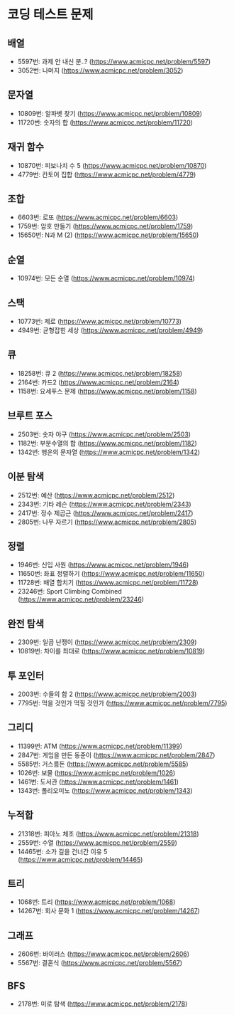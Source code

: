 # 코딩 테스트 문제

## 배열
- 5597번: 과제 안 내신 분..? (https://www.acmicpc.net/problem/5597)
- 3052번: 나머지 (https://www.acmicpc.net/problem/3052)

## 문자열
- 10809번: 알파벳 찾기 (https://www.acmicpc.net/problem/10809)
- 11720번: 숫자의 합 (https://www.acmicpc.net/problem/11720)

## 재귀 함수
- 10870번: 피보나치 수 5 (https://www.acmicpc.net/problem/10870)
- 4779번: 칸토어 집합 (https://www.acmicpc.net/problem/4779)

## 조합
- 6603번: 로또 (https://www.acmicpc.net/problem/6603)
- 1759번: 암호 만들기 (https://www.acmicpc.net/problem/1759)
- 15650번: N과 M (2) (https://www.acmicpc.net/problem/15650)

## 순열
- 10974번: 모든 순열 (https://www.acmicpc.net/problem/10974)

## 스택
- 10773번: 제로 (https://www.acmicpc.net/problem/10773)
- 4949번: 균형잡힌 세상 (https://www.acmicpc.net/problem/4949)

## 큐
- 18258번: 큐 2 (https://www.acmicpc.net/problem/18258)
- 2164번: 카드2 (https://www.acmicpc.net/problem/2164)
- 1158번: 요세푸스 문제 (https://www.acmicpc.net/problem/1158)

## 브루트 포스
- 2503번: 숫자 야구 (https://www.acmicpc.net/problem/2503)
- 1182번: 부분수열의 합 (https://www.acmicpc.net/problem/1182)
- 1342번: 행운의 문자열 (https://www.acmicpc.net/problem/1342)

## 이분 탐색
- 2512번: 예산 (https://www.acmicpc.net/problem/2512)
- 2343번: 기타 레슨 (https://www.acmicpc.net/problem/2343)
- 2417번: 정수 제곱근 (https://www.acmicpc.net/problem/2417)
- 2805번: 나무 자르기 (https://www.acmicpc.net/problem/2805)

## 정렬
- 1946번: 신입 사원 (https://www.acmicpc.net/problem/1946)
- 11650번: 좌표 정렬하기 (https://www.acmicpc.net/problem/11650)
- 11728번: 배열 합치기 (https://www.acmicpc.net/problem/11728)
- 23246번: Sport Climbing Combined (https://www.acmicpc.net/problem/23246)

## 완전 탐색
- 2309번: 일곱 난쟁이 (https://www.acmicpc.net/problem/2309)
- 10819번: 차이를 최대로 (https://www.acmicpc.net/problem/10819)

## 투 포인터
- 2003번: 수들의 합 2 (https://www.acmicpc.net/problem/2003)
- 7795번: 먹을 것인가 먹힐 것인가 (https://www.acmicpc.net/problem/7795)

## 그리디
- 11399번: ATM (https://www.acmicpc.net/problem/11399)
- 2847번: 게임을 만든 동준이 (https://www.acmicpc.net/problem/2847)
- 5585번: 거스름돈 (https://www.acmicpc.net/problem/5585)
- 1026번: 보물 (https://www.acmicpc.net/problem/1026)
- 1461번: 도서관 (https://www.acmicpc.net/problem/1461)
- 1343번: 폴리오미노 (https://www.acmicpc.net/problem/1343)

## 누적합
- 21318번: 피아노 체조 (https://www.acmicpc.net/problem/21318)
- 2559번: 수열 (https://www.acmicpc.net/problem/2559)
- 14465번: 소가 길을 건너간 이유 5 (https://www.acmicpc.net/problem/14465)

## 트리
- 1068번: 트리 (https://www.acmicpc.net/problem/1068)
- 14267번: 회사 문화 1 (https://www.acmicpc.net/problem/14267)

## 그래프
- 2606번: 바이러스 (https://www.acmicpc.net/problem/2606)
- 5567번: 결혼식 (https://www.acmicpc.net/problem/5567)

## BFS
- 2178번: 미로 탐색 (https://www.acmicpc.net/problem/2178)
